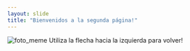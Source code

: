 ```yaml
---
layout: slide
title: "Bienvenidos a la segunda página!"
---
```

![foto_meme](https://upload.wikimedia.org/wikipedia/commons/thumb/b/b8/Juan_y_Medio-jul_2018.jpg/800px-Juan_y_Medio-jul_2018.jpg)
Utiliza la flecha hacia la izquierda para volver!
